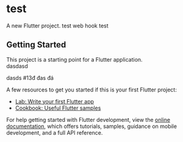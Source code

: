 # test

A new Flutter project.
test web hook
test


## Getting Started

This project is a starting point for a Flutter application.\
dasdasd

dasds
#13đ
đas
đá

A few resources to get you started if this is your first Flutter project:

- [Lab: Write your first Flutter app](https://docs.flutter.dev/get-started/codelab)
- [Cookbook: Useful Flutter samples](https://docs.flutter.dev/cookbook)

For help getting started with Flutter development, view the
[online documentation](https://docs.flutter.dev/), which offers tutorials,
samples, guidance on mobile development, and a full API reference.
